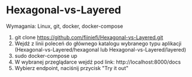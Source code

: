 # Hexagonal-vs-Layered

Wymagania: Linux, git, docker, docker-compose

1. git clone https://github.com/fiiniefi/Hexagonal-vs-Layered.git
2. Wejdź z linii poleceń do głównego katalogu wybranego typu aplikacji
(Hexagonal-vs-Layered/hexagonal lub Hexagonal-vs-Layered/layered)
3. sudo docker-compose up
4. W wybranej przeglądarce wejdź pod link: http://localhost:8000/docs
5. Wybierz endpoint, naciśnij przycisk "Try it out"
